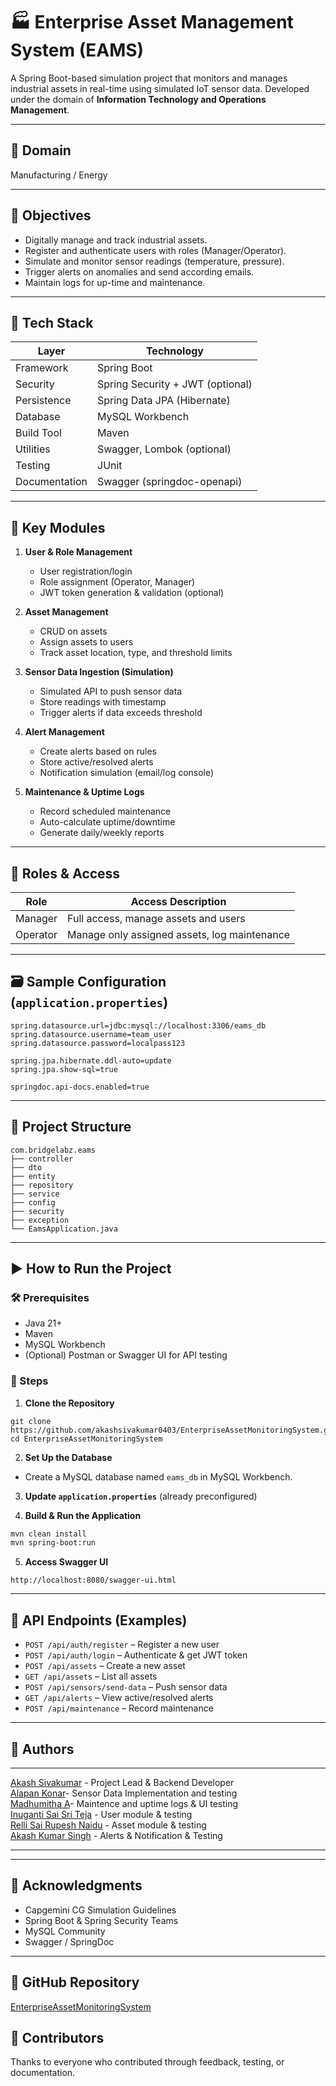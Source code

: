 # 🏭 Enterprise Asset Management System (EAMS)

A Spring Boot-based simulation project that monitors and manages industrial assets in real-time using simulated IoT sensor data. Developed under the domain of **Information Technology and Operations Management**.

---

## 📌 Domain

Manufacturing / Energy

---

## 🎯 Objectives

- Digitally manage and track industrial assets.
- Register and authenticate users with roles (Manager/Operator).
- Simulate and monitor sensor readings (temperature, pressure).
- Trigger alerts on anomalies and send according emails.
- Maintain logs for up-time and maintenance.

---

## 🧱 Tech Stack

| Layer        | Technology                    |
|--------------|-------------------------------|
| Framework    | Spring Boot                   |
| Security     | Spring Security + JWT (optional) |
| Persistence  | Spring Data JPA (Hibernate)   |
| Database     | MySQL Workbench               |
| Build Tool   | Maven                         |
| Utilities    | Swagger, Lombok (optional)    |
| Testing      | JUnit                         |
| Documentation| Swagger (springdoc-openapi)   |

---

## 🧩 Key Modules

1. **User & Role Management**
   - User registration/login
   - Role assignment (Operator, Manager)
   - JWT token generation & validation (optional)

2. **Asset Management**
   - CRUD on assets
   - Assign assets to users
   - Track asset location, type, and threshold limits

3. **Sensor Data Ingestion (Simulation)**
   - Simulated API to push sensor data
   - Store readings with timestamp
   - Trigger alerts if data exceeds threshold

4. **Alert Management**
   - Create alerts based on rules
   - Store active/resolved alerts
   - Notification simulation (email/log console)

5. **Maintenance & Uptime Logs**
   - Record scheduled maintenance
   - Auto-calculate uptime/downtime
   - Generate daily/weekly reports

---

## 🔐 Roles & Access

| Role     | Access Description                            |
|----------|-----------------------------------------------|
| Manager  | Full access, manage assets and users          |
| Operator | Manage only assigned assets, log maintenance  |

---

## 🗃 Sample Configuration (`application.properties`)

```properties
spring.datasource.url=jdbc:mysql://localhost:3306/eams_db
spring.datasource.username=team_user
spring.datasource.password=localpass123

spring.jpa.hibernate.ddl-auto=update
spring.jpa.show-sql=true

springdoc.api-docs.enabled=true
```

---

## 📁 Project Structure

```
com.bridgelabz.eams
├── controller
├── dto
├── entity
├── repository
├── service
├── config
├── security
├── exception
└── EamsApplication.java
```

---

## ▶️ How to Run the Project

### 🛠 Prerequisites

- Java 21+
- Maven
- MySQL Workbench
- (Optional) Postman or Swagger UI for API testing

### 🚀 Steps

1. **Clone the Repository**
```git bash
git clone https://github.com/akashsivakumar0403/EnterpriseAssetMonitoringSystem.git
cd EnterpriseAssetMonitoringSystem
```

2. **Set Up the Database**
- Create a MySQL database named `eams_db` in MySQL Workbench.

3. **Update `application.properties`** (already preconfigured)

4. **Build & Run the Application**
```bash
mvn clean install
mvn spring-boot:run
```

5. **Access Swagger UI**
```
http://localhost:8080/swagger-ui.html
```

---

## 🧪 API Endpoints (Examples)

- `POST /api/auth/register` – Register a new user
- `POST /api/auth/login` – Authenticate & get JWT token
- `POST /api/assets` – Create a new asset
- `GET /api/assets` – List all assets
- `POST /api/sensors/send-data` – Push sensor data
- `GET /api/alerts` – View active/resolved alerts
- `POST /api/maintenance` – Record maintenance

---

## 👥 Authors


-----------------------------------------------------------------------------------------------------------------
 [Akash Sivakumar](https://github.com/akashsivakumar0403) - Project Lead & Backend Developer  
 [Alapan Konar](https://github.com/Alapan-100)- Sensor Data Implementation and testing    
 [Madhumitha A](https://github.com/madhu1703)- Maintence and uptime logs & UI testing  
 [Inuganti Sai Sri Teja](https://github.com/SAISRITEJAINUGANTI) - User module & testing                 
 [Relli Sai Rupesh Naidu](https://github.com/rupesh9632) - Asset module & testing                                                                                         
 [Akash Kumar Singh](https://github.com/Akashsingh3009) - Alerts & Notification  & Testing                                 

-----------------------------------------------------------------------------------------------------------------

---

## 🙏 Acknowledgments

- Capgemini CG Simulation Guidelines  
- Spring Boot & Spring Security Teams  
- MySQL Community  
- Swagger / SpringDoc

---

## 📜 GitHub Repository

[EnterpriseAssetMonitoringSystem](https://github.com/akashsivakumar0403/EnterpriseAssetMonitoringSystem)

## 🤝 Contributors
Thanks to everyone who contributed through feedback, testing, or documentation.
